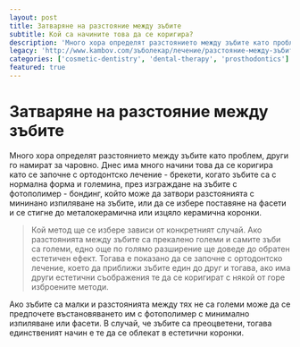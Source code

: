 ```yaml
---
layout: post
title: Затваряне на разстояние между зъбите
subtitle: Кой са начините това да се коригира?
description: 'Mного хора определят разстоянието между зъбите като проблем, други го намират за чаровно. Днес има много начини това да се коригира.'
legacy: 'http://www.kambov.com/зъболекар/лечение/разстояние-между-зъбите.html'
categories: ['cosmetic-dentistry', 'dental-therapy', 'prosthodontics']
featured: true
---
```

# Затваряне на разстояние между зъбите

Много хора определят разстоянието между зъбите като проблем, други го намират за чаровно. Днес има много начини това да се коригира като се започне с ортодонтско лечение - брекети, когато зъбите са с нормална форма и големина, през изграждане на зъбите с фотополимер - бондинг, който може да затвори разстоянията с мининано изпиляване на зъбите, или да се избере поставяне на фасети и се стигне до металокерамична или изцяло керамична коронки.

> Кой метод ще се избере зависи от конкретният случай. Ако разстоянията между зъбите са прекалено големи и самите зъби са големи, едно още по голямо разширение ще доведе до обратен естетичен ефект. Тогава е показано да се започне с ортодонтско лечение, което да приближи зъбите един до друг и тогава, ако има други естетични съображения те да се коригират с някой от горе изброените методи. 

Ако зъбите са малки и разстоянията между тях не са големи може да се предпочете въстановяването им с фотополимер с минимално изпиляване или фасети. В случай, че зъбите са преоцветени, тогава единственият начин е те да се облекат в естетични коронки.
